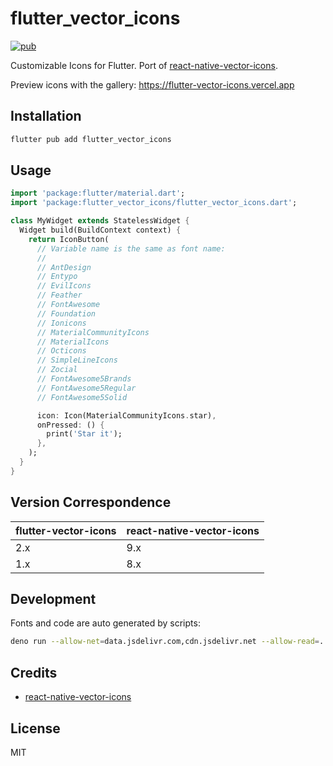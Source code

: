 # flutter_vector_icons

[![pub](https://img.shields.io/pub/v/flutter_vector_icons.svg)](https://pub.dev/packagegsts/flutter_vector_icons)

Customizable Icons for Flutter. Port of [react-native-vector-icons](https://github.com/oblador/react-native-vector-icons).

Preview icons with the gallery: https://flutter-vector-icons.vercel.app

## Installation

```sh
flutter pub add flutter_vector_icons
```

## Usage

```dart
import 'package:flutter/material.dart';
import 'package:flutter_vector_icons/flutter_vector_icons.dart';

class MyWidget extends StatelessWidget {
  Widget build(BuildContext context) {
    return IconButton(
      // Variable name is the same as font name:
      //
      // AntDesign
      // Entypo
      // EvilIcons
      // Feather
      // FontAwesome
      // Foundation
      // Ionicons
      // MaterialCommunityIcons
      // MaterialIcons
      // Octicons
      // SimpleLineIcons
      // Zocial
      // FontAwesome5Brands
      // FontAwesome5Regular
      // FontAwesome5Solid

      icon: Icon(MaterialCommunityIcons.star),
      onPressed: () {
        print('Star it');
      },
    );
  }
}
```

## Version Correspondence

| flutter-vector-icons | react-native-vector-icons |
| -------------------- | ------------------------- |
| 2.x                  | 9.x                       |
| 1.x                  | 8.x                       |

## Development

Fonts and code are auto generated by scripts:

```sh
deno run --allow-net=data.jsdelivr.com,cdn.jsdelivr.net --allow-read=. --allow-write=. --allow-run codegen.ts
```

## Credits

- [react-native-vector-icons](https://github.com/oblador/react-native-vector-icons)

## License

MIT
